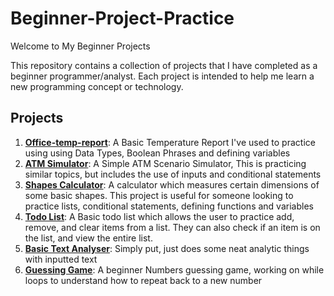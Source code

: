 # Beginner-Project-Practice

Welcome to My Beginner Projects

This repository contains a collection of projects that I have completed as a beginner programmer/analyst. Each project is intended to help me learn a new programming concept or technology.

## Projects
1. **[Office-temp-report](https://github.com/elynch05/Beginner-Project-Practice/blob/main/Office-temp-report)**: A Basic Temperature Report I've used to practice using using Data Types, Boolean Phrases and defining variables
2. **[ATM Simulator](https://github.com/elynch05/Beginner-Project-Practice/blob/main/Simple%20ATM%20Withdrawal%20Simulator)**: A Simple ATM Scenario Simulator, This is practicing similar topics, but includes the use of inputs and conditional statements
3. **[Shapes Calculator](https://github.com/elynch05/Beginner-Project-Practice/blob/main/Shape%20Calculator)**: A calculator which measures certain dimensions of some basic shapes. This project is useful for someone looking to practice lists, conditional statements, defining functions and variables
4. **[Todo List](https://github.com/elynch05/Beginner-Project-Practice/blob/main/Basic%20ToDo%20List)**: A Basic todo list which allows the user to practice add, remove, and clear items from a list. They can also check if an item is on the list, and view the entire list. 
5. **[Basic Text Analyser](https://github.com/elynch05/Beginner-Project-Practice/blob/main/Basic%20Text%20Analyser)**: Simply put, just does some neat analytic things with inputted text
6. **[Guessing Game](https://github.com/elynch05/Beginner-Project-Practice/blob/main/Beginner%20Project%20Guessing%20Game)**: A beginner Numbers guessing game, working on while loops to understand how to repeat back to a new number
